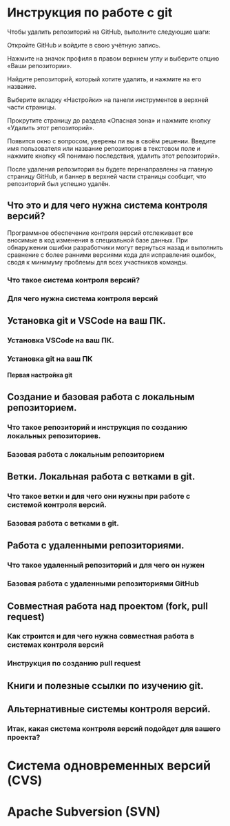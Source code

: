 # Инструкция по работе с git
Чтобы удалить репозиторий на GitHub, выполните следующие шаги:

Откройте GitHub и войдите в свою учётную запись.

Нажмите на значок профиля в правом верхнем углу и выберите опцию «Ваши репозитории».

Найдите репозиторий, который хотите удалить, и нажмите на его название.

Выберите вкладку «Настройки» на панели инструментов в верхней части страницы.

Прокрутите страницу до раздела «Опасная зона» и нажмите кнопку «Удалить этот репозиторий».

Появится окно с вопросом, уверены ли вы в своём решении. Введите имя пользователя или название репозитория в текстовом поле и нажмите кнопку «Я понимаю последствия, удалить этот репозиторий».

После удаления репозитория вы будете перенаправлены на главную страницу GitHub, и баннер в верхней части страницы сообщит, что репозиторий был успешно удалён.
## Что это и для чего нужна система контроля версий?
Программное обеспечение контроля версий отслеживает все вносимые в код изменения в специальной базе данных. При обнаружении ошибки разработчики могут вернуться назад и выполнить сравнение с более ранними версиями кода для исправления ошибок, сводя к минимуму проблемы для всех участников команды.

### Что такое система контроля версий?

### Для чего нужна система контроля версий

## Установка git и VSCode на ваш ПК.

### Установка VSCode на ваш ПК.

### Установка git на ваш ПК

#### Первая настройка git

## Создание и базовая работа с локальным репозиторием.

### Что такое репозиторий и инструкция по созданию локальных репозиториев.

### Базовая работа с локальным репозиторием

## Ветки. Локальная работа с ветками в git.

### Что такое ветки и для чего они нужны при работе с системой контроля версий.

### Базовая работа с ветками в git.

## Работа с удаленными репозиториями.

### Что такое удаленный репозиторий и для чего он нужен

### Базовая работа с удаленными репозиториями GitHub

## Совместная работа над проектом (fork, pull request)

### Как строится и для чего нужна совместная работа в системах контроля версий

### Инструкция по созданию pull request

## Книги и полезные ссылки по изучению git.

## Альтернативные системы контроля версий.

### Итак, какая система контроля версий подойдет для вашего проекта?

# Система одновременных версий (CVS)

# Apache Subversion (SVN)

